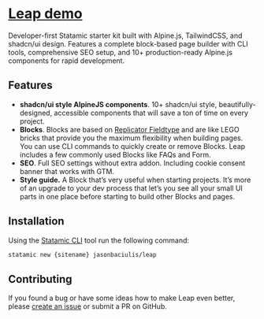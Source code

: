 # [Leap demo](https://leap.remarkable.dev)

Developer-first Statamic starter kit built with Alpine.js, TailwindCSS, and shadcn/ui design. Features a complete block-based page builder with CLI tools, comprehensive SEO setup, and 10+ production-ready Alpine.js components for rapid development.

## Features

- **shadcn/ui style AlpineJS components**. 10+ shadcn/ui style, beautifully-designed, accessible components that will save a ton of time on every project.
- **Blocks**. Blocks are based on [Replicator Fieldtype](https://statamic.dev/fieldtypes/replicator) and are like LEGO bricks that provide you the maximum flexibility when building pages. You can use CLI commands to quickly create or remove Blocks. Leap includes a few commonly used Blocks like FAQs and Form.
- **SEO**. Full SEO settings without extra addon. Including cookie consent banner that works with GTM.
- **Style guide.** A Block that’s very useful when starting projects. It’s more of an upgrade to your dev process that let’s you see all your small UI parts in one place before starting to build other Blocks and pages.

## **Installation**

Using the [Statamic CLI](https://github.com/statamic/cli) tool run the following command:

```bash
statamic new {sitename} jasonbaciulis/leap
```

## **Contributing**

If you found a bug or have some ideas how to make Leap even better, please [create an issue](https://github.com/jasonbaciulis/leap/issues/new) or submit a PR on GitHub.
